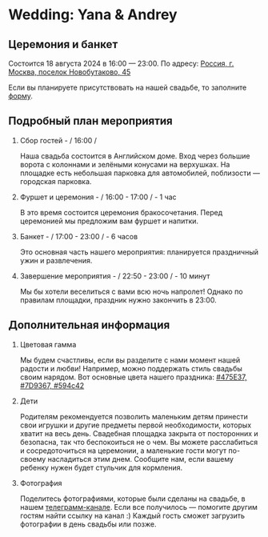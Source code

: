 # Wedding: Yana & Andrey

## Церемония и банкет

Состоится 18 августа 2024 в 16:00 — 23:00. По адресу: [Россия, г. Москва, поселок Новобутаково, 45](https://yandex.ru/maps/-/CDBp5MOT)

Если вы планируете присутствовать на нашей свадьбе, то заполните [форму](https://forms.yandex.ru/u/65d7065ec769f181a5949a30/).

## Подробный план мероприятия

1. Сбор гостей - / 16:00 /

   Наша свадьба состоится в Английском доме. Вход через большие ворота с колоннами и зелёными конусами на верхушках. На площадке есть небольшая парковка для автомобилей, поблизости — городская парковка.

2. Фуршет и церемония - / 16:00 - 17:00 / - 1 час

   В это время состоится церемония бракосочетания. Перед церемонией мы предложим вам фуршет и напитки.

3. Банкет - / 17:00 - 23:00 / - 6 часов

   Это основная часть нашего мероприятия: планируется праздничный ужин и развлечения.

4. Завершение мероприятия - / 22:50 - 23:00 / - 10 минут

   Мы бы хотели веселиться с вами всю ночь напролет! Однако по правилам площадки, праздник нужно закончить в 23:00.

## Дополнительная информация

1. Цветовая гамма

   Мы будем счастливы, если вы разделите с нами момент нашей радости и любви! Например, можно поддержать стиль свадьбы своим нарядом. Вот основные цвета нашего праздника: [#475E37, #7D9367, #594c42](https://color.adobe.com/My-Color-Theme-color-theme-21198e20-88c4-4c70-90aa-419cd0536306/)

2. Дети

   Родителям рекомендуется позволить маленьким детям принести свои игрушки и другие предметы первой необходимости, которых хватит на весь день. Свадебная площадка закрыта от посторонних и безопасна, так что беспокоиться не о чем. Вы можете расслабиться и сосредоточиться на церемонии, а маленькие гости могут по-своему насладиться этим днем. Сообщите нам, если вашему ребенку нужен будет стульчик для кормления.

3. Фотография

   Поделитесь фотографиями, которые были сделаны на свадьбе, в нашем [телеграмм-канале](https://t.me/+U4uo9WYT6NplYWMy). Если все получилось — помогите другим гостям найти ссылку на канал :) Каждый гость сможет загрузить фотографии в день свадьбы или позже.
